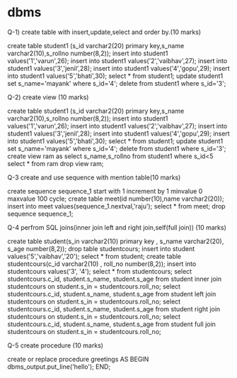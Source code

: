 # dbms
Q-1) create table with insert,update,select and order by.(10 marks)

create table student1 (s_id varchar2(20) primary key,s_name varchar2(10),s_rollno number(8,2));
insert into student1 values('1','varun',26);
insert into student1 values('2','vaibhav',27);
insert into student1 values('3','jenil',28);
insert into student1 values('4','gopu',29);
insert into student1 values('5','bhati',30);
select * from student1;
update student1 set s_name='mayank' where s_id='4';
delete from student1 where s_id='3';

Q-2) create view (10 marks) 

create table student1 (s_id varchar2(20) primary key,s_name varchar2(10),s_rollno number(8,2));
insert into student1 values('1','varun',26);
insert into student1 values('2','vaibhav',27);
insert into student1 values('3','jenil',28);
insert into student1 values('4','gopu',29);
insert into student1 values('5','bhati',30);
select * from student1;
update student1 set s_name='mayank' where s_id='4';
delete from student1 where s_id='3';
create view ram as select s_name,s_rollno from student1 where s_id<5
select * from ram
drop view ram;

Q-3 create and use sequence with mention table(10 marks)

create sequence sequence_1 start with 1 increment by 1 minvalue 0 maxvalue 100 cycle;
create table meet(id number(10),name varchar2(20));
insert into meet values(sequence_1.nextval,'raju');
select * from meet;
drop sequence sequence_1;

Q-4 perfrom SQL joins(inner join left and right join,self(full join)) (10 marks)

create table student(s_in varchar2(10) primary key , s_name varchar2(20), s_age number(8,2));
drop table studentcours;
insert into student values('5','vaibhav','20');
select * from student;
create table studentcours(c_id varchar2(10) , roll_no number(8,2));
insert into studentcours values('3', '4');
select * from studentcours;
select studentcours.c_id, student.s_name, student.s_age from student inner join studentcours on
student.s_in = studentcours.roll_no;
select studentcours.c_id, student.s_name, student.s_age from student left join studentcours on
student.s_in = studentcours.roll_no;
select studentcours.c_id, student.s_name, student.s_age from student right join studentcours on
student.s_in = studentcours.roll_no; 
select studentcours.c_id, student.s_name, student.s_age from student full join studentcours on
student.s_in = studentcours.roll_no; 

Q-5 create procedure (10 marks)

create or replace procedure greetings
AS
BEGIN dbms_output.put_line('hello');
END;
